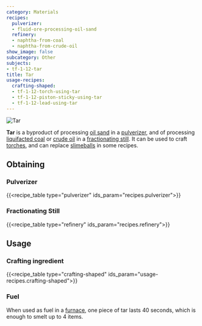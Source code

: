 ```yaml
---
category: Materials
recipes:
  pulverizer:
  - fluid-ore-processing-oil-sand
  refinery:
  - naphtha-from-coal
  - naphtha-from-crude-oil
show_image: false
subcategory: Other
subjects:
- tf-1-12-tar
title: Tar
usage-recipes:
  crafting-shaped:
  - tf-1-12-torch-using-tar
  - tf-1-12-piston-sticky-using-tar
  - tf-1-12-lead-using-tar
---
```


![Tar](/images/docs/1.12/thermal-foundation/tar.png)


**Tar** is a byproduct of processing [oil sand](../oil-sand/) in a
[pulverizer](../../thermal-expansion/pulverizer/), and of processing [liquifacted
coal](../liquifacted-coal/) or [crude oil](../crude-oil/) in a
[fractionating still](../../thermal-expansion/fractionating-still/). It can be used to craft
[torches](https://minecraft.gamepedia.com/Torches), and can replace
[slimeballs](https://minecraft.gamepedia.com/Slimeball) in some recipes.


Obtaining
---------

### Pulverizer
{{<recipe_table type="pulverizer" ids_param="recipes.pulverizer">}}

### Fractionating Still
{{<recipe_table type="refinery" ids_param="recipes.refinery">}}


Usage
-----

### Crafting ingredient
{{<recipe_table type="crafting-shaped" ids_param="usage-recipes.crafting-shaped">}}

### Fuel
When used as fuel in a [furnace](https://minecraft.gamepedia.com/Furnace), one
piece of tar lasts 40 seconds, which is enough to smelt up to 4 items.
